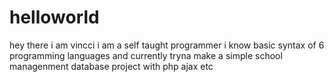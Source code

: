 # helloworld
hey there  i am vincci i am a self taught programmer i know basic syntax of 6 programming languages and currently tryna make a simple
school managenment database project with php ajax etc
